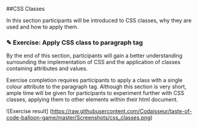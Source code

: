 ##CSS Classes

In this section participants will be introduced to CSS classes, why they are used
and how to apply them.

### ✎ Exercise: Apply CSS class to paragraph tag

By the end of this section, participants will gain a better understanding
surrounding the implementation of CSS and the application of classes containing
attributes and values.

Exercise completion requires participants to apply a class with a single colour
attribute to the paragraph tag. Although this section is very short, ample time will be
given for participants to experiment further with CSS classes, applying them to
other elements within their html document.

![Exercise result]
(https://raw.githubusercontent.com/Codaisseur/taste-of-code-balloon-game/master/Screenshots/css_classes.png)
